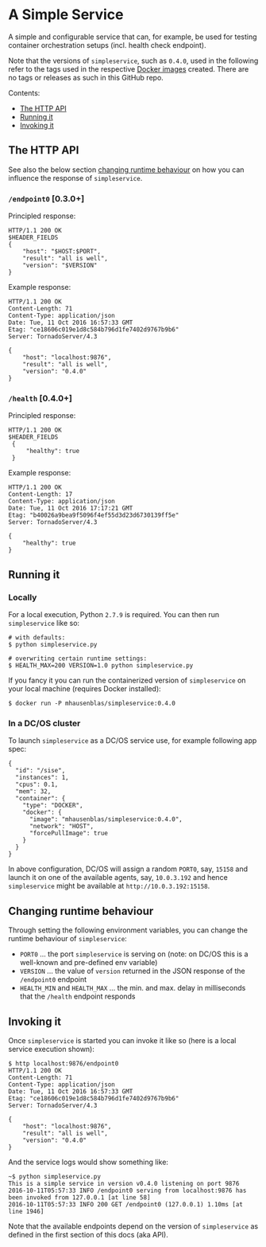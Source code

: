 # A Simple Service

A simple and configurable service that can, for example, be used for testing container orchestration setups (incl. health check endpoint).

Note that the versions of `simpleservice`, such as `0.4.0`, used in the following refer to the tags used in the respective [Docker images](https://hub.docker.com/r/mhausenblas/simpleservice/tags/) created. There are no tags or releases as such in this GitHub repo. 

Contents:

- [The HTTP API](the-http-api)
- [Running it](running-it)
- [Invoking it](invoking-it)

## The HTTP API

See also the below section [changing runtime behaviour](#changing-runtime-behaviour) on how you can influence the response of `simpleservice`.

### `/endpoint0` [0.3.0+]

Principled response:

    HTTP/1.1 200 OK
    $HEADER_FIELDS
    {
        "host": "$HOST:$PORT",
        "result": "all is well",
        "version": "$VERSION"
    }

Example response:

    HTTP/1.1 200 OK
    Content-Length: 71
    Content-Type: application/json
    Date: Tue, 11 Oct 2016 16:57:33 GMT
    Etag: "ce18606c019e1d8c584b796d1fe7402d9767b9b6"
    Server: TornadoServer/4.3

    {
        "host": "localhost:9876",
        "result": "all is well",
        "version": "0.4.0"
    }

### `/health` [0.4.0+]

Principled response:

    HTTP/1.1 200 OK
    $HEADER_FIELDS
     {
         "healthy": true
     }

Example response:

    HTTP/1.1 200 OK
    Content-Length: 17
    Content-Type: application/json
    Date: Tue, 11 Oct 2016 17:17:21 GMT
    Etag: "b40026a9bea9f5096f4ef55d3d23d6730139ff5e"
    Server: TornadoServer/4.3
    
    {
        "healthy": true
    }

## Running it

### Locally

For a local execution, Python `2.7.9` is required. You can then run `simpleservice` like so:

    # with defaults:
    $ python simpleservice.py
    
    # overwriting certain runtime settings:
    $ HEALTH_MAX=200 VERSION=1.0 python simpleservice.py
    
If you fancy it you can run the containerized version of `simpleservice` on your local machine (requires Docker installed):

    $ docker run -P mhausenblas/simpleservice:0.4.0

### In a DC/OS cluster

To launch `simpleservice` as a DC/OS service use, for example following app spec:

    {
      "id": "/sise",
      "instances": 1,
      "cpus": 0.1,
      "mem": 32,
      "container": {
        "type": "DOCKER",
        "docker": {
          "image": "mhausenblas/simpleservice:0.4.0",
          "network": "HOST",
          "forcePullImage": true
        }
      }
    }

In above configuration, DC/OS will assign a random `PORT0`, say, `15158` and launch it on one of the available agents, say, `10.0.3.192` and hence `simpleservice` might be available at `http://10.0.3.192:15158`.

## Changing runtime behaviour

Through setting the following environment variables, you can change the runtime behaviour of `simpleservice`:

- `PORT0` ... the port `simpleservice` is serving on (note: on DC/OS this is a well-known and pre-defined env variable)
- `VERSION` ... the value of `version` returned in the JSON response of the `/endpoint0` endpoint
- `HEALTH_MIN` and `HEALTH_MAX` ... the min. and max. delay in milliseconds that the `/health` endpoint responds

## Invoking it

Once `simpleservice` is started you can invoke it like so (here is a local service execution shown):

    $ http localhost:9876/endpoint0
    HTTP/1.1 200 OK
    Content-Length: 71
    Content-Type: application/json
    Date: Tue, 11 Oct 2016 16:57:33 GMT
    Etag: "ce18606c019e1d8c584b796d1fe7402d9767b9b6"
    Server: TornadoServer/4.3

    {
        "host": "localhost:9876",
        "result": "all is well",
        "version": "0.4.0"
    }

And the service logs would show something like:

    ~$ python simpleservice.py
    This is a simple service in version v0.4.0 listening on port 9876
    2016-10-11T05:57:33 INFO /endpoint0 serving from localhost:9876 has been invoked from 127.0.0.1 [at line 58]
    2016-10-11T05:57:33 INFO 200 GET /endpoint0 (127.0.0.1) 1.10ms [at line 1946]

Note that the available endpoints depend on the version of `simpleservice` as defined in the first section of this docs (aka API).
